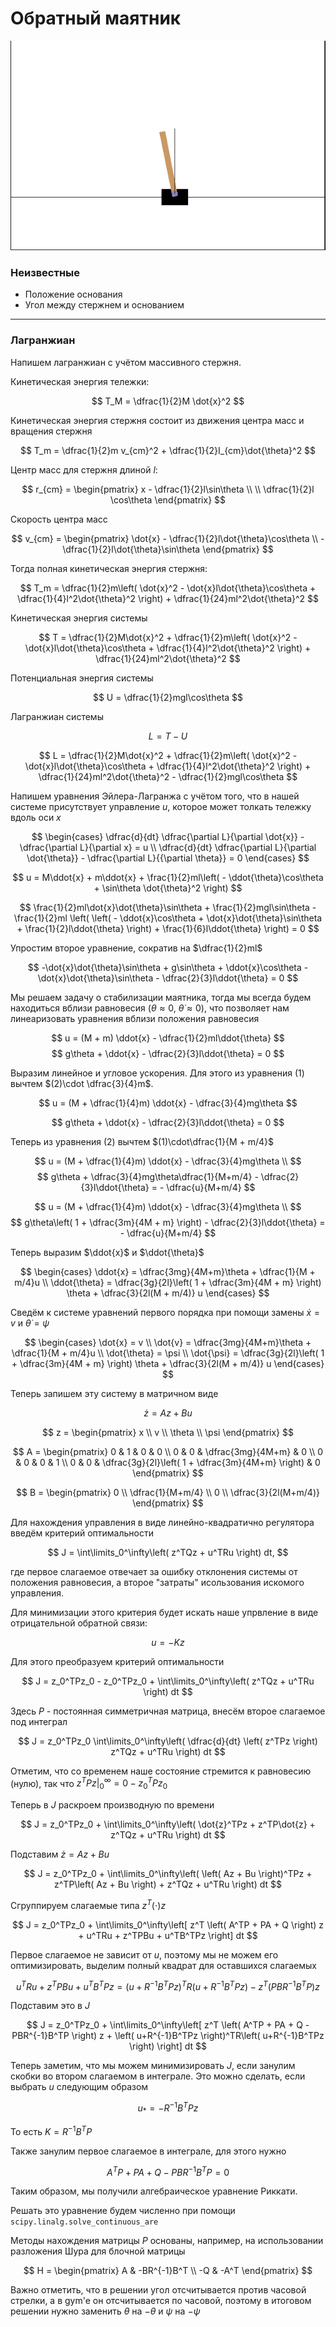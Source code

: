 # Обратный маятник

![alt text](image-2.png)

### Неизвестные

* Положение основания
* Угол между стержнем и основанием

---

### Лагранжиан

Напишем лагранжиан с учётом массивного стержня.

Кинетическая энергия тележки:

$$
    T_M = \dfrac{1}{2}M \dot{x}^2
$$

Кинетическая энергия стержня состоит из движения центра масс и вращения стержня

$$
    T_m = \dfrac{1}{2}m v_{cm}^2 + \dfrac{1}{2}I_{cm}\dot{\theta}^2
$$

Центр масс для стержня длиной $l$:

$$
    r_{cm} =
    \begin{pmatrix}
        x - \dfrac{1}{2}l\sin\theta \\ \\
        \dfrac{1}{2}l \cos\theta
    \end{pmatrix}
$$

Скорость центра масс

$$
    v_{cm} = 
    \begin{pmatrix}
        \dot{x} - \dfrac{1}{2}l\dot{\theta}\cos\theta \\
        - \dfrac{1}{2}l\dot{\theta}\sin\theta
    \end{pmatrix}
$$

Тогда полная кинетическая энергия стержня:

$$
    T_m = \dfrac{1}{2}m\left( \dot{x}^2 - \dot{x}l\dot{\theta}\cos\theta + \dfrac{1}{4}l^2\dot{\theta}^2 \right) + \dfrac{1}{24}ml^2\dot{\theta}^2
$$

Кинетическая энергия системы

$$
    T = \dfrac{1}{2}M\dot{x}^2 + \dfrac{1}{2}m\left( \dot{x}^2 - \dot{x}l\dot{\theta}\cos\theta + \dfrac{1}{4}l^2\dot{\theta}^2 \right) + \dfrac{1}{24}ml^2\dot{\theta}^2
$$

Потенциальная энергия системы

$$
    U = \dfrac{1}{2}mgl\cos\theta
$$

Лагранжиан системы

$$
    L = T - U
$$

$$
    L = \dfrac{1}{2}M\dot{x}^2 + \dfrac{1}{2}m\left( \dot{x}^2 - \dot{x}l\dot{\theta}\cos\theta + \dfrac{1}{4}l^2\dot{\theta}^2 \right) + \dfrac{1}{24}ml^2\dot{\theta}^2 - \dfrac{1}{2}mgl\cos\theta
$$

Напишем уравнения Эйлера-Лагранжа с учётом того, что в нашей системе присутствует управление $u$, которое может толкать тележку вдоль оси $x$

$$
    \begin{cases}
        \dfrac{d}{dt} \dfrac{\partial L}{\partial \dot{x}} - \dfrac{\partial L}{\partial x}  = u \\
        \dfrac{d}{dt} \dfrac{\partial L}{\partial \dot{\theta}} - \dfrac{\partial L}{{\partial \theta}} = 0
    \end{cases}
$$

$$
u = M\ddot{x} + m\ddot{x} + \frac{1}{2}ml\left( - \ddot{\theta}\cos\theta + \sin\theta \dot{\theta}^2 \right)
$$

$$
\frac{1}{2}ml\dot{x}\dot{\theta}\sin\theta + \frac{1}{2}mgl\sin\theta -\frac{1}{2}ml \left( \left( - \ddot{x}\cos\theta + \dot{x}\dot{\theta}\sin\theta + \frac{1}{2}l\ddot{\theta} \right) + \frac{1}{6}l\ddot{\theta} \right) = 0
$$


Упростим второе уравнение, сократив на $\dfrac{1}{2}ml$

$$
    -\dot{x}\dot{\theta}\sin\theta + g\sin\theta + \ddot{x}\cos\theta - \dot{x}\dot{\theta}\sin\theta - \dfrac{2}{3}l\ddot{\theta} = 0
$$

Мы решаем задачу о стабилизации маятника, тогда мы всегда будем находиться вблизи равновесия $\left( \theta \approx 0, \ \dot{\theta} \approx 0 \right)$, что позволяет нам линеаризовать уравнения вблизи положения равновесия

$$
    u =  (M + m) \ddot{x} - \dfrac{1}{2}ml\ddot{\theta}
$$
$$
        g\theta + \ddot{x} - \dfrac{2}{3}l\ddot{\theta} = 0
$$

Выразим линейное и угловое ускорения. Для этого из уравнения $(1)$ вычтем $(2)\cdot \dfrac{3}{4}m$.

$$
        u =  (M + \dfrac{1}{4}m) \ddot{x} - \dfrac{3}{4}mg\theta
$$

$$
        g\theta + \ddot{x} - \dfrac{2}{3}l\ddot{\theta} = 0
$$

Теперь из уравнения $(2)$ вычтем $(1)\cdot\dfrac{1}{M + m/4}$

$$
    u =  (M + \dfrac{1}{4}m) \ddot{x} - \dfrac{3}{4}mg\theta \\
$$
$$
        g\theta + \dfrac{3}{4}mg\theta\dfrac{1}{M+m/4} - \dfrac{2}{3}l\ddot{\theta} = - \dfrac{u}{M+m/4}
$$

$$
    u =  (M + \dfrac{1}{4}m) \ddot{x} - \dfrac{3}{4}mg\theta \\
$$
$$
        g\theta\left( 1 + \dfrac{3m}{4M + m} \right)  - \dfrac{2}{3}l\ddot{\theta} = - \dfrac{u}{M+m/4}
$$

Теперь выразим $\ddot{x}$ и $\ddot{\theta}$

$$
    \begin{cases}
        \ddot{x} = \dfrac{3mg}{4M+m}\theta + \dfrac{1}{M + m/4}u \\
        \ddot{\theta} = \dfrac{3g}{2l}\left( 1 + \dfrac{3m}{4M + m} \right) \theta + \dfrac{3}{2l(M + m/4)} u
    \end{cases}
$$

Сведём к системе уравнений первого порядка при помощи замены $\dot{x} = v$ и $\dot{\theta} = \psi$

$$
    \begin{cases}
        \dot{x} = v \\
        \dot{v} = \dfrac{3mg}{4M+m}\theta + \dfrac{1}{M + m/4}u \\
        \dot{\theta} = \psi \\
        \dot{\psi} = \dfrac{3g}{2l}\left( 1 + \dfrac{3m}{4M + m} \right) \theta + \dfrac{3}{2l(M + m/4)} u
    \end{cases}
$$

Теперь запишем эту систему в матричном виде

$$
    \dot{z} = Az + Bu
$$

$$
    z = 
    \begin{pmatrix}
        x \\ v \\ \theta \\ \psi
    \end{pmatrix}
$$

$$
    A =
    \begin{pmatrix}
        0 & 1 & 0 & 0 \\
        0 & 0 & \dfrac{3mg}{4M+m} & 0 \\
        0 & 0 & 0 & 1 \\
        0 & 0 & \dfrac{3g}{2l}\left( 1 + \dfrac{3m}{4M+m} \right) & 0
    \end{pmatrix}
$$

$$
    B = 
    \begin{pmatrix}
        0 \\ \dfrac{1}{M+m/4} \\ 0 \\ \dfrac{3}{2l(M+m/4)}
    \end{pmatrix}
$$

Для нахождения управления в виде линейно-квадратично регулятора введём критерий оптимальности 

$$
   J = \int\limits_0^\infty\left( z^TQz + u^TRu \right) dt,
$$

где первое слагаемое отвечает за ошибку отклонения системы от положения равновесия, а второе "затраты" исользования искомого управления.

Для минимизации этого критерия будет искать наше упрвление в виде отрицательной обратной связи:

$$
    u = - Kz
$$

Для этого преобразуем критерий оптимальности

$$
    J = z_0^TPz_0 - z_0^TPz_0 + \int\limits_0^\infty\left( z^TQz + u^TRu \right) dt
$$

Здесь $P$ - постоянная симметричная матрица, внесём второе слагаемое под интеграл

$$
    J = z_0^TPz_0 \int\limits_0^\infty\left( \dfrac{d}{dt} \left( z^TPz \right) z^TQz + u^TRu \right) dt
$$

Отметим, что со временем наше состояние стремится к равновесию (нулю), так что $z^T P z \big|_0^{\infty} = 0 - z_0^TPz_0$

Теперь в $J$ раскроем производную по времени

$$
    J = z_0^TPz_0 + \int\limits_0^\infty\left( \dot{z}^TPz + z^TP\dot{z} + z^TQz + u^TRu \right) dt
$$

Подставим $\dot{z} = Az + Bu$

$$
    J = z_0^TPz_0 + \int\limits_0^\infty\left( \left( Az + Bu \right)^TPz + z^TP\left( Az + Bu \right) + z^TQz + u^TRu \right) dt
$$

Сгруппируем слагаемые типа $z^T(\cdot)z$

$$
    J = z_0^TPz_0 + \int\limits_0^\infty\left[ z^T \left( A^TP + PA + Q \right) z + u^TRu + z^TPBu + u^TB^TPz \right] dt
$$

Первое слагаемое не зависит от $u$, поэтому мы не можем его оптимизировать, выделим полный квадрат для оставшихся слагаемых

$$
    u^TRu + z^TPBu + u^TB^TPz = \left( u+R^{-1}B^TPz \right)^TR\left( u+R^{-1}B^TPz \right) - z^T\left( PBR^{-1}B^TP \right)z
$$

Подставим это в $J$

$$
    J = z_0^TPz_0 + \int\limits_0^\infty\left[ z^T \left( A^TP + PA + Q - PBR^{-1}B^TP \right) z + \left( u+R^{-1}B^TPz \right)^TR\left( u+R^{-1}B^TPz \right) \right] dt
$$

Теперь заметим, что мы можем минимизировать $J$, если занулим скобки во втором слагаемом в интеграле. Это можно сделать, если выбрать $u$ следующим образом

$$
    u_* = - R^{-1}B^TPz
$$

То есть $K = R^{-1}B^TP$

Также занулим первое слагаемое в интеграле, для этого нужно 

$$
    A^TP + PA + Q - PBR^{-1}B^TP = 0
$$

Таким образом, мы получили алгебраическое уравнение Риккати.

Решать это уравнение будем численно при помощи ```scipy.linalg.solve_continuous_are```

Методы нахождения матрицы $P$ основаны, например, на использовании разложения Шура для блочной матрицы

$$
    H = 
    \begin{pmatrix}
        A & -BR^{-1}B^T \\
        -Q & -A^T
    \end{pmatrix}
$$

Важно отметить, что в решении угол отсчитывается против часовой стрелки, а в gym'e он отсчитывается по часовой, поэтому в итоговом решении нужно заменить $\theta$ на $-\theta$ и $\psi$ на $-\psi$